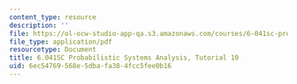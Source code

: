 ```yaml
---
content_type: resource
description: ''
file: https://ol-ocw-studio-app-qa.s3.amazonaws.com/courses/6-041sc-probabilistic-systems-analysis-and-applied-probability-fall-2013/6ec54769568e5dbafa384fcc5fee0b16_MIT6_041SCF13_tut10.pdf
file_type: application/pdf
resourcetype: Document
title: 6.041SC Probabilistic Systems Analysis, Tutorial 10
uid: 6ec54769-568e-5dba-fa38-4fcc5fee0b16
---
```

